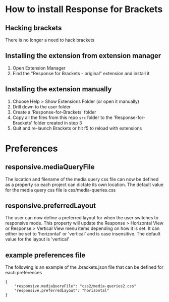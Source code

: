 # How to install Response for Brackets

## Hacking brackets 
There is no longer a need to hack brackets

## Installing the extension from extension manager
1. Open Extension Manager
2. Find the "Response for Brackets - original" extension and install it

## Installing the extension manually
1. Choose Help > Show Extensions Folder (or open it manually)
2. Drill down to the user folder
3. Create a 'Response-for-Brackets' folder
4. Copy all the files from this repo `src` folder to the 'Response-for-Brackets' folder created in step 3
5. Quit and re-launch Brackets or hit f5 to reload with extensions

# Preferences

## responsive.mediaQueryFile
The location and filename of the media query css file can now be defined as a property so each project can dictate its own location. The default value for the media query css file is css/media-queries.css

## responsive.preferredLayout
The user can now define a preferred layout for when the user switches to responsive mode. This property will update the Response > Horizontal View or Response > Vertical View menu items depending on how it is set. It can either be set to 'horizontal' or 'vertical' and is case insensitive. The default value for the layout is 'vertical'

## example preferences file
The following is an example of the .brackets.json file that can be defined for each preferences

    {
        "responsive.mediaQueryFile": "css2/media-queries2.css"
        "responsive.preferredLayout": "horizontal"
    }
